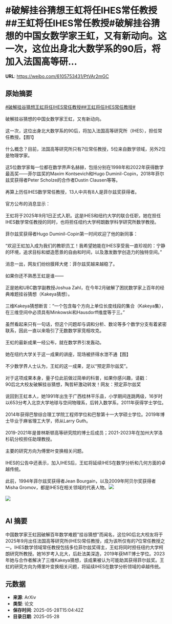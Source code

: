 # #破解挂谷猜想王虹将任IHES常任教授##王虹将任IHES常任教授#破解挂谷猜想的中国女数学家王虹，又有新动向。这一次，这位出身北大数学系的90后，将加入法国高等研...

**URL**: https://weibo.com/6105753431/PtVAr2mGC

## 原始摘要

<a href="https://m.weibo.cn/search?containerid=231522type%3D1%26t%3D10%26q%3D%23%E7%A0%B4%E8%A7%A3%E6%8C%82%E8%B0%B7%E7%8C%9C%E6%83%B3%E7%8E%8B%E8%99%B9%E5%B0%86%E4%BB%BBIHES%E5%B8%B8%E4%BB%BB%E6%95%99%E6%8E%88%23&amp;extparam=%23%E7%A0%B4%E8%A7%A3%E6%8C%82%E8%B0%B7%E7%8C%9C%E6%83%B3%E7%8E%8B%E8%99%B9%E5%B0%86%E4%BB%BBIHES%E5%B8%B8%E4%BB%BB%E6%95%99%E6%8E%88%23" data-hide=""><span class="surl-text">#破解挂谷猜想王虹将任IHES常任教授#</span></a><a href="https://m.weibo.cn/search?containerid=231522type%3D1%26t%3D10%26q%3D%23%E7%8E%8B%E8%99%B9%E5%B0%86%E4%BB%BBIHES%E5%B8%B8%E4%BB%BB%E6%95%99%E6%8E%88%23&amp;extparam=%23%E7%8E%8B%E8%99%B9%E5%B0%86%E4%BB%BBIHES%E5%B8%B8%E4%BB%BB%E6%95%99%E6%8E%88%23" data-hide=""><span class="surl-text">#王虹将任IHES常任教授#</span></a><br><br>破解挂谷猜想的中国女数学家王虹，又有新动向。<br><br>这一次，这位出身北大数学系的90后，将加入法国高等研究所（IHES），担任常任教授。【图1】<br><br>什么概念？目前，法国高等研究所只有7位常任教授，5位来自数学领域，另外2位是物理学家。<br><br>这5位数学家每一位都在数学界声名赫赫，包括分别在1998年和2022年获得数学最高奖——菲尔兹奖的Maxim Kontsevich和Hugo Duminil-Copin，2018年菲尔兹奖获得者Peter Scholze的合作者Dustin Clausen等等。<br><br>再算上历任IHES数学常任教授，13人中共有8人是菲尔兹奖获得者。<br><br>官方公布的消息显示：<br><br>王虹将于2025年9月1日正式入职。这是IHES和纽约大学的联合任职，她在担任IHES数学常任教授的同时，也将担任纽约大学柯朗数学科学研究所数学教授。<br><br>菲尔兹奖获得者Hugo Duminil-Copin第一时间欢迎了他的新同事：<br><br>“欢迎王虹加入成为我们的教职员工！我希望她能在IHES享受我一直珍视的：宁静的环境，追求目标和塑造愿景的自由和时间，以及激发数学创造力的独特空间。”<br><br>消息一出，网友们纷纷膜拜大佬：菲尔兹奖越来越稳了。<br><br>如果你还不熟悉王虹是谁——<br><br>正是她和UBC数学副教授Joshua Zahl，在今年2月破解了困扰数学家上百年的经典难题挂谷猜想（Kakeya猜想）。<br><br>三维Kakeya猜想断言：“一个包含每个方向上单位长度线段的集合（Kakeya集），在三维空间中必须具有Minkowski和Hausdorff维度等于三。”<br><br>虽然看起来只有一句话，但这个问题却与调和分析、数论等多个数学分支有着紧密联系，因此一直以来吸引了无数数学家竞相攻克。<br><br>王虹的最新成果一经公布，就在数学界引发轰动。<br><br>她在纽约大学关于这一成果的讲座，现场被挤得水泄不通【图】<br><br>不少数学界人士认为，王虹的这一成果，足以“预定菲尔兹奖”。<br><br>对于这项成果本身，量子位此前做过简单的科普，如果你感兴趣，请戳：<br>90后北大校友破解挂谷猜想，陶哲轩激动转发！网友：预定菲尔兹奖<br><br>说回到王虹本人，她1991年出生于广西桂林平乐县，小学期间连跳两级，16岁时以653分考入北京大学地球与空间物理系，后转入数学系，2011年获得学士学位。<br><br>2014年获得巴黎综合理工学院工程师学位和巴黎第十一大学硕士学位。2019年博士毕业于麻省理工大学，师从Larry Guth。<br><br>2019-2021年是普林斯顿高等研究院的博士后成员；2021-2023年在加州大学洛杉矶分校担任助理教授。<br><br>主要的研究方向为傅里叶变换相关问题。<br><br>IHES的公告中还表示，加入IHES后，王虹将延续IHES在数学分析和几何方面的卓越传统。<br><br>此前，1994年菲尔兹奖获得者Jean Bourgain，以及2009年阿贝尔奖获得者Misha Gromov，都是IHES在相关领域的代表人物。<img style="" src="https://tvax1.sinaimg.cn/large/006Fd7o3gy1i1vc0lpf2nj30is0v8naw.jpg" referrerpolicy="no-referrer"><br><br><img style="" src="https://tvax2.sinaimg.cn/large/006Fd7o3gy1i1vc0p39wej30to0zkh1a.jpg" referrerpolicy="no-referrer"><br><br>

## AI 摘要

中国数学家王虹因破解百年数学难题"挂谷猜想"而闻名，这位90后北大校友将于2025年9月出任法国高等研究所(IHES)常任教授，成为该所仅有的7位常任教授之一。IHES数学领域常任教授包括多位菲尔兹奖得主，王虹将同时担任纽约大学柯朗研究所教授。她16岁考入北大，后赴法美深造，2019年获MIT博士学位。2023年她与合作者解决了三维Kakeya猜想，该成果被认为可能助其获得菲尔兹奖。王虹的研究方向为傅里叶变换相关问题，将延续IHES在数学分析领域的卓越传统。

## 元数据

- **来源**: ArXiv
- **类型**: 论文
- **保存时间**: 2025-05-28T15:04:42Z
- **目录日期**: 2025-05-28
